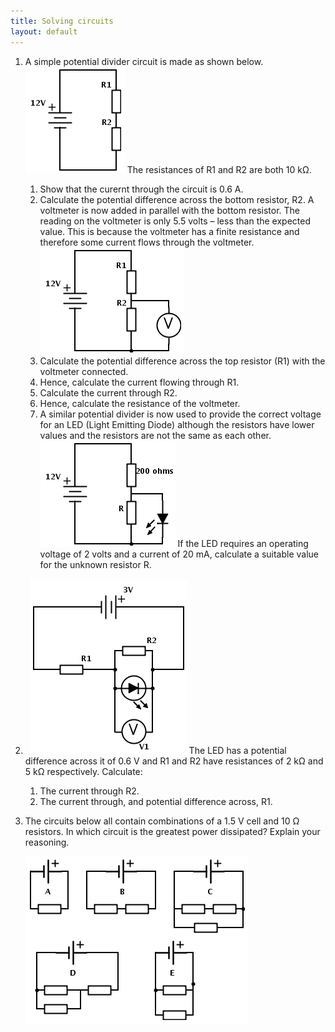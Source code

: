 ```yaml
---
title: Solving circuits
layout: default
---
```

1. A simple potential divider circuit is made as shown below.
	![circuit2](img/circuit2.png)
	The resistances of R1 and R2 are both 10 k&Omega;.
	1. Show that the curernt through the circuit is 0.6 A.
	2. Calculate the potential difference across the bottom resistor, R2.
	A voltmeter is now added in parallel with the bottom resistor. The reading on the voltmeter is 
only 5.5 volts – less than the expected value. This is because the voltmeter has a finite 
resistance and therefore some current flows through the voltmeter.
	![circuit2a](img/circuit2a.png)
	1. Calculate the potential difference across the top resistor (R1) with the voltmeter connected.
	1. Hence, calculate the current flowing through R1.
	1. Calculate the current through R2.
	1. Hence, calculate the resistance of the voltmeter.
	1. A similar potential divider is now used to provide the correct voltage for an LED (Light 
Emitting Diode) although the resistors have lower values and the resistors are not the same 
as each other.
	![circuit2b](img/circuit2b.png)
	If the LED requires an operating voltage of 2 volts and a current of 20 mA, calculate a suitable 
value for the unknown resistor R.

1. &nbsp; 
	![circuit1](img/circuit1.png)
	The LED has a potential difference across it of 0.6 V and R1 and R2 have resistances of 2 k&Omega; and 5 k&Omega; respectively.  Calculate:
	1. The current through R2.
	1. The current through, and potential difference across, R1. 

1. The circuits below all contain combinations of a 1.5 V cell and 10 &Omega; resistors.  In which circuit is the greatest power dissipated? Explain your reasoning.
	
	![](img/circuit3.png)